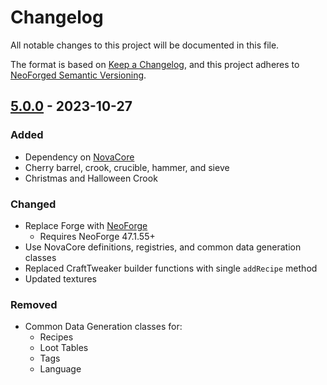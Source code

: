 # Changelog

All notable changes to this project will be documented in this file.

The format is based on [Keep a Changelog](https://keepachangelog.com/en/1.1.0/), and this project adheres to [NeoForged Semantic Versioning](https://docs.neoforged.net/docs/gettingstarted/versioning).

## [5.0.0](https://github.com/NovaMachina-Mods/ExNihiloSequentia/compare/v5.0.0) - 2023-10-27

### Added
- Dependency on [NovaCore](https://github.com/NovaMachina-Mods/NovaCore)
- Cherry barrel, crook, crucible, hammer, and sieve
- Christmas and Halloween Crook
### Changed
- Replace Forge with [NeoForge](https://neoforged.net/)
  - Requires NeoForge 47.1.55+
- Use NovaCore definitions, registries, and common data generation classes
- Replaced CraftTweaker builder functions with single `addRecipe` method
- Updated textures
### Removed
- Common Data Generation classes for:
  - Recipes
  - Loot Tables
  - Tags
  - Language
